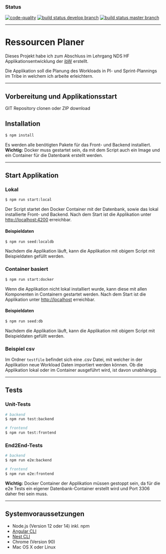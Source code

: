 ### Status
<a href="https://sonarcloud.io/dashboard?id=s3b1R_Diplomarbeit-NDS" target="_blank"><img src="https://sonarcloud.io/api/project_badges/measure?project=s3b1R_Diplomarbeit-NDS&metric=alert_status" alt="code-quality" /></a>
<a href="https://github.com/s3b1R/Diplomarbeit-NDS/actions/workflows/onBuildDevelop.yml" target="_blank"><img src="https://github.com/s3b1R/Diplomarbeit-NDS/actions/workflows/onBuildDevelop.yml/badge.svg" alt="build status develop branch" /></a>
<a href="https://github.com/s3b1R/Diplomarbeit-NDS/actions/workflows/onBuildMaster.yml" target="_blank"><img src="https://github.com/s3b1R/Diplomarbeit-NDS/actions/workflows/onBuildMaster.yml/badge.svg" alt="build status master branch" /></a>

---

# Ressourcen Planer

Dieses Projekt habe ich zum Abschluss im Lehrgang NDS HF Applikationsentwicklung der [ibW](https://www.ibw.ch/) erstellt.

Die Applikation soll die Planung des Workloads in PI- und Sprint-Plannings im Tribe in welchem ich arbeite erleichtern.

--- 

## Vorbereitung und Applikationsstart
GIT Repository clonen oder ZIP download


## Installation
```bash
$ npm install
```
Es werden alle benötigten Pakete für das Front- und Backend installiert.  
**Wichtig:** Docker muss gestartet sein, da mit dem Script auch ein Image und ein Container für die Datenbank erstellt werden.

---

## Start Applikation
### Lokal
```bash
$ npm run start:local
```
Der Script startet den Docker Container mit der Datenbank, sowie das lokal installierte Front- und Backend.
Nach dem Start ist die Applikation unter [http://localhost:4200](http://localhost:4200) erreichbar.
#### Beispieldaten
```bash
$ npm run seed:localdb
```
Nachdem die Applikation läuft, kann die Applikation mit obigem Script mit Beispieldaten gefüllt werden.

### Container basiert
```bash
$ npm run start:docker
```
Wenn die Applikation nicht lokal installiert wurde, kann diese mit allen Komponenten in Containern gestartet werden.
Nach dem Start ist die Applikation unter [http://localhost](http://localhost) erreichbar.

#### Beispieldaten
```bash
$ npm run seed:db
```
Nachdem die Applikation läuft, kann die Applikation mit obigem Script mit Beispieldaten gefüllt werden.

### Beispiel csv
Im Ordner `testfile` befindet sich eine .csv Datei, mit welcher in der Applikation neue Workload Daten importiert werden können.
Ob die Applikation lokal oder im Container ausgeführt wird, ist davon unabhängig.

---


## Tests

### Unit-Tests
```bash
# backend
$ npm run test:backend

# frontend
$ npm run test:frontend
```

### End2End-Tests
```bash
# backend
$ npm run e2e:backend

# frontend
$ npm run e2e:frontend
```
**Wichtig:** Docker Container der Applikation müssen gestoppt sein, da für die e2e Tests ein eigener Datenbank-Container erstellt wird und Port 3306 daher frei sein muss. 

--- 

## Systemvoraussetzungen
- Node.js (Version 12 oder 14) inkl. npm
- [Angular CLI](https://www.npmjs.com/package/@angular/cli)
- [Nest CLI](https://www.npmjs.com/package/@nestjs/cli)
- Chrome (Version 90)
- Mac OS X oder Linux
